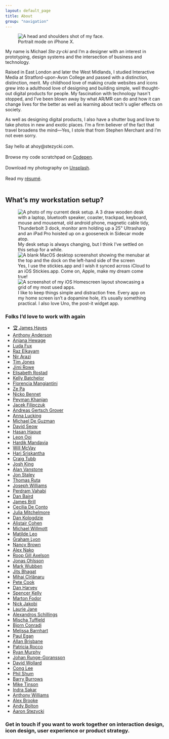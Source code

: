 ```yaml
---
layout: default_page
title: About
group: "navigation"
---
```

<div class="text-col">
  <figure>
    <img src="/assets/img/content/mugshot.jpg" srcset="/assets/img/content/mugshot.jpg 1x, /assets/img/content/mugshot@2x.jpg 2x" alt="A head and shoulders shot of my face." loading="auto">
    <figcaption>Portrait mode on iPhone X.</figcaption>
  </figure>
  <p>My name is Michael <dfn title="[Ste-zee-kee]" data-pronunciation>Ste&middot;zy&middot;cki</dfn> and I’m a designer with an interest in prototyping, design systems and the intersection of business and technology.</p>
  <p>Raised in East London and later the West Midlands, I studied Interactive Media at Stratford-upon-Avon College and passed with a distinction, distinction, merit. My childhood love of making crude websites and icons grew into a adulthood love of designing and building simple, well thought-out digital products for people. My fascination with technology hasn't stopped, and I’ve been blown away by what AR/MR can do and how it can change lives for the better as well as learning about tech's uglier effects on society.</p>
  <p>As well as designing digital products, I also have a shutter bug and love to take photos in new and exotic places. I’m a firm believer of the fact that travel broadens the mind&mdash;Yes, I stole that from Stephen Merchant and I’m not even sorry.<br><br>
  Say hello at <label for="toggle-checkbox" class="toggle-label visual-link" title="Drop me a line.">ahoy@stezycki.com</label>.<br><br>
  Browse my code scratchpad on <a href="https://codepen.io/mr-stezz/" title="Have a look at my code scrapbook on Codepen." rel="noreferrer" target="_blank">Codepen</a>.<br><br>
  Download my photography on <a href="https://unsplash.com/@stez" title="Download my photography for free on Unsplash." rel="noreferrer" target="_blank">Unsplash</a>.<br><br>
  Read my <a href="https://codepen.io/mr-stezz/full/PLKGEG" rel="noreferrer" target="_blank">r&eacute;sum&eacute;</a>.<br><br></p>
</div>
<section>
  <h2 class="heading page-title">What’s my workstation setup?</h2>
  <figure class="gallery">
    <img src='/assets/img/content/DeskSetup.jpg' srcset='/assets/img/content/DeskSetup.jpg 1x' alt='A photo of my current desk setup. A 3 draw wooden desk with a laptop, bluetooth speaker, coaster, trackpad, keyboard, mouse and mousemat, old android phone, magnetic cable tidy, Thunderbolt 3 dock, monitor arm holding up a 25" Ultrasharp and an iPad Pro hoisted up on a gooseneck in Sidecar mode atop.' loading='lazy' class='u--m-bottom'>
    <figcaption class="text-col u--m-bottom--huge">My desk setup is always changing, but I think I’ve settled on this setup for a while.</figcaption>
    <img src="/assets/img/content/MacOSDesktop.png" srcset="/assets/img/content/MacOSDesktop.png 1x" alt="A blank MacOS desktop screenshot showing the menubar at the top and the dock on the left-hand side of the screen" loading="lazy" class="u--m-bottom">
    <figcaption class="text-col u--m-bottom--huge">Yes, I use the stickies.app and I wish it synced across iCloud to an iOS Stickies.app. Come on, Apple, make my dream come true!</figcaption>
    <img src="/assets/img/content/iPhoneHomescreen.png" srcset="/assets/img/content/iPhoneHomescreen.png 1x, /assets/img/content/iPhoneHomescreen@2x.png 2x, /assets/img/content/iPhoneHomescreen@3x.png 3x" alt="A screenshot of my iOS Homescreen layout showcasing a grid of my most used apps." loading="lazy" class="u--m-bottom">
    <figcaption class="text-col u--m-bottom--huge">I like to keep things simple and distraction free. Every app on my home screen isn’t a dopamine hole, it’s usually something practical. I also love Uno, the post-it widget app.</figcaption>
  </figure>
</section>
<section class="u--m-bottom--huge">
  <div class="text-col">
    <h3 class="heading page-title">Folks I’d love to work with again</h3>
    <ul class="work-list">
      <li class="work-list-item"><a href="https://www.linkedin.com/in/james-hayes-01b37b86/" class="work-list-link"><span role="img" aria-label="Trophy" class="js-audio-link" title="I'mmm the best!">🏆</span>&nbsp;James Hayes</a></li>
      <li class="work-list-item"><a href="#" class="work-list-link">Anthony Anderson</a></li>
      <li class="work-list-item"><a href="https://github.com/AnjanaHewage" class="work-list-link">Anjana Hewage</a></li>
      <li class="work-list-item"><a href="https://github.com/fuxlud" class="work-list-link">Luda Fux</a></li>
      <li class="work-list-item"><a href="https://github.com/razelkayamdev" class="work-list-link">Raz Elkayam</a></li>
      <li class="work-list-item"><a href="https://github.com/nirarazi" class="work-list-link">Nir Arazi</a></li>
      <li class="work-list-item"><a href="#" class="work-list-link">Tim Jones</a></li>
      <li class="work-list-item"><a href="#" class="work-list-link">Jimi Rowe</a></li>
      <li class="work-list-item"><a href="#" class="work-list-link">Elisabeth Rostad</a></li>
      <li class="work-list-item"><a href="#" class="work-list-link">Kelly Batchelor</a></li>
      <li class="work-list-item"><a href="#" class="work-list-link">Florencia Mangiantini</a></li>
      <li class="work-list-item"><a href="https://zedapaz.com/" class="work-list-link">Ze Pa</a></li>
      <li class="work-list-item"><a href="#" class="work-list-link">Nicko Bennet</a></li>
      <li class="work-list-item"><a href="https://github.com/TheCoordinator" class="work-list-link">Peyman Khanjan</a></li>
      <li class="work-list-item"><a href="#" class="work-list-link">Jacek Filipczuk</a></li>
      <li class="work-list-item"><a href="#" class="work-list-link">Andreas Gertsch Grover</a></li>
      <li class="work-list-item"><a href="https://github.com/ALucking1" class="work-list-link">Anna Lucking</a></li>
      <li class="work-list-item"><a href="https://github.com/mcdeguzman99" class="work-list-link">Michael De Guzman</a></li>
      <li class="work-list-item"><a href="https://github.com/davidseow" class="work-list-link">David Seow</a></li>
      <li class="work-list-item"><a href="https://github.com/hasanavi" class="work-list-link">Hasan Haque</a></li>
      <li class="work-list-item"><a href="#" class="work-list-link">Leon Ooi</a></li>
      <li class="work-list-item"><a href="#" class="work-list-link">Hardik Mandavia</a></li>
      <li class="work-list-item"><a href="https://github.com/willmcvay" class="work-list-link">Will McVay</a></li>
      <li class="work-list-item"><a href="#" class="work-list-link">Hari Sriskantha</a></li>
      <li class="work-list-item"><a href="https://github.com/craigtubb57" class="work-list-link">Craig Tubb</a></li>
      <li class="work-list-item"><a href="https://github.com/KingJoshCT" class="work-list-link">Josh King</a></li>
      <li class="work-list-item"><a href="#" class="work-list-link">Alan Vanstone</a></li>
      <li class="work-list-item"><a href="#" class="work-list-link">Jon Staley</a></li>
      <li class="work-list-item"><a href="https://github.com/tomasruta" class="work-list-link">Thomas Ruta</a></li>
      <li class="work-list-item"><a href="https://github.com/faooful" class="work-list-link">Joseph Williams</a></li>
      <li class="work-list-item"><a href="https://github.com/pev89" class="work-list-link">Perdram Vahabi</a></li>
      <li class="work-list-item"><a href="#" class="work-list-link">Dan Baird</a></li>
      <li class="work-list-item"><a href="https://github.com/JamesBrill" class="work-list-link">James Brill</a></li>
      <li class="work-list-item"><a href="#" class="work-list-link">Cecilia De Conto</a></li>
      <li class="work-list-item"><a href="https://github.com/juliamitchelmore" class="work-list-link">Julia Mitchelmore</a></li>
      <li class="work-list-item"><a href="#" class="work-list-link">Dan Kologdzie</a></li>
      <li class="work-list-item"><a href="https://github.com/alistaircohendev" class="work-list-link">Alistair Cohen</a></li>
      <li class="work-list-item"><a href="https://github.com/mwillmott" class="work-list-link">Michael Willmott</a></li>
      <li class="work-list-item"><a href="#" class="work-list-link">Matilde Leo</a></li>
      <li class="work-list-item"><a href="#" class="work-list-link">Graham Lyon</a></li>
      <li class="work-list-item"><a href="#" class="work-list-link">Nancy Brown</a></li>
      <li class="work-list-item"><a href="#" class="work-list-link">Alex Nako</a></li>
      <li class="work-list-item"><a href="https://www.linkedin.com/in/roop-gill/" class="work-list-link">Roop Gill Axelson</a></li>
      <li class="work-list-item"><a href="https://github.com/pocketjoso" class="work-list-link">Jonas Ohlsson</a></li>
      <li class="work-list-item"><a href="https://github.com/novemberborn" class="work-list-link">Mark Wubben</a></li>
      <li class="work-list-item"><a href="https://github.com/jits" class="work-list-link">Jits Bhagat</a></li>
      <li class="work-list-item"><a href="https://github.com/mihai" class="work-list-link">Mihai Cîrlănaru</a></li>
      <li class="work-list-item"><a href="https://github.com/cookpete" class="work-list-link">Pete Cook</a></li>
      <li class="work-list-item"><a href="https://github.com/danharvey" class="work-list-link">Dan Harvey</a></li>
      <li class="work-list-item"><a href="https://github.com/spencermountain" class="work-list-link">Spencer Kelly</a></li>
      <li class="work-list-item"><a href="#" class="work-list-link">Marton Fodor</a></li>
      <li class="work-list-item"><a href="#" class="work-list-link">Nick Jakobi</a></li>
      <li class="work-list-item"><a href="#" class="work-list-link">Laurie Jane</a></li>
      <li class="work-list-item"><a href="#" class="work-list-link">Alexandros Schillings</a></li>
      <li class="work-list-item"><a href="#" class="work-list-link">Mischa Tuffield</a></li>
      <li class="work-list-item"><a href="#" class="work-list-link">Bjorn Conradi</a></li>
      <li class="work-list-item"><a href="#" class="work-list-link">Melissa Barnhart</a></li>
      <li class="work-list-item"><a href="https://github.com/paulegan" class="work-list-link">Paul Egan</a></li>
      <li class="work-list-item"><a href="https://github.com/neebone" class="work-list-link">Allan Brisbane</a></li>
      <li class="work-list-item"><a href="https://linkedin.com/in/patricia-rocco-a7699185" class="work-list-link">Patricia Rocco</a></li>
      <li class="work-list-item"><a href="https://github.com/ryan2611" class="work-list-link">Ryan Murphy</a></li>
      <li class="work-list-item"><a href="https://github.com/usercise" class="work-list-link">Johan Runge-Goransson</a></li>
      <li class="work-list-item"><a href="https://github.com/darve" class="work-list-link">David Wollard</a></li>
      <li class="work-list-item"><a href="https://github.com/CongL3" class="work-list-link">Cong Lee</a></li>
      <li class="work-list-item"><a href="https://github.com/philpill" class="work-list-link">Phil Shum</a></li>
      <li class="work-list-item"><a href="#" class="work-list-link">Barry Burrows</a></li>
      <li class="work-list-item"><a href="https://github.com/MikeTinson" class="work-list-link">Mike Tinson</a></li>
      <li class="work-list-item"><a href="https://github.com/5arx" class="work-list-link">Indra Sakar</a></li>
      <li class="work-list-item"><a href="https://github.com/abitgone" class="work-list-link">Anthony Williams</a></li>
      <li class="work-list-item"><a href="https://dribbble.com/alexbrooke" class="work-list-link">Alex Brooke</a></li>
      <li class="work-list-item"><a href="https://andybolton.dev/" class="work-list-link">Andy Bolton</a></li>
      <li class="work-list-item"><a href="https://github.com/aaronstezycki" class="work-list-link">Aaron Stezycki</a></li>
    </ul>
  </div>
</section>
<section class="u--m-bottom--huge">
  <h3 class="heading gamma w--300 no-spacing"><label for="toggle-checkbox" class="toggle-label visual-link" title="Send me an email." role="button" tabindex="0" aria-hidden="true">Get in touch</label> if you want to work together on interaction design, icon design, user experience or product strategy.</h3>
</section>
